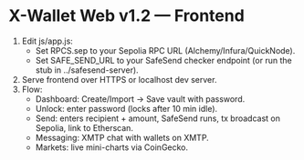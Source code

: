 X-Wallet Web v1.2 — Frontend
==============================
1) Edit js/app.js:
   - Set RPCS.sep to your Sepolia RPC URL (Alchemy/Infura/QuickNode).
   - Set SAFE_SEND_URL to your SafeSend checker endpoint (or run the stub in ../safesend-server).
2) Serve frontend over HTTPS or localhost dev server.
3) Flow:
   - Dashboard: Create/Import -> Save vault with password.
   - Unlock: enter password (locks after 10 min idle).
   - Send: enters recipient + amount, SafeSend runs, tx broadcast on Sepolia, link to Etherscan.
   - Messaging: XMTP chat with wallets on XMTP.
   - Markets: live mini-charts via CoinGecko.
